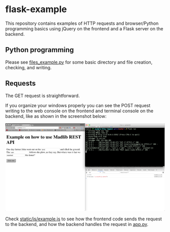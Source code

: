 # flask-example

This repository contains examples of HTTP requests and browser/Python programming basics using jQuery on the frontend and a Flask server on the backend.

## Python programming

Please see [files_example.py](/files_example.py) for some basic directory and file creation, checking, and writing.

## Requests

The GET request is straightforward. 

If you organize your windows properly you can see the POST request writing to the web console 
on the frontend and terminal console on the backend, like as shown in the screenshot below:

![POST request example screenshot](/post-example-screenshot.png)

Check [static/js/example.js](/static/js/example.js) 
to see how the frontend code sends the request to the backend, and how the backend handles the request
in [app.py](/app.py).
